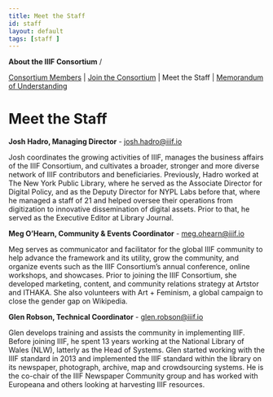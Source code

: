 ```yaml
---
title: Meet the Staff
id: staff
layout: default
tags: [staff ]
---
```


**About the IIIF Consortium** /

<span style="text-decoration:underline;">Consortium Members</span> | <span style="text-decoration:underline;">Join the Consortium</span> | Meet the Staff | <span style="text-decoration:underline;">Memorandum of Understanding</span>


# Meet the Staff

**Josh Hadro, Managing Director** - <josh.hadro@iiif.io>

Josh coordinates the growing activities of IIIF, manages the business affairs of the IIIF Consortium, and cultivates a broader, stronger and more diverse network of IIIF contributors and beneficiaries. Previously, Hadro worked at The New York Public Library, where he served as the Associate Director for Digital Policy, and as the Deputy Director for NYPL Labs before that, where he managed a staff of 21 and helped oversee their operations from digitization to innovative dissemination of digital assets. Prior to that, he served as the Executive Editor at Library Journal.

**Meg O’Hearn, Community & Events Coordinator** - <meg.ohearn@iiif.io>

Meg serves as communicator and facilitator for the global IIIF community to help advance the framework and its utility, grow the community, and organize events such as the IIIF Consortium’s annual conference, online workshops, and showcases. Prior to joining the IIIF Consortium, she developed marketing, content, and community relations strategy at Artstor and ITHAKA. She also volunteers with Art + Feminism, a global campaign to close the gender gap on Wikipedia.

**Glen Robson, Technical Coordinator** - <glen.robson@iiif.io>

Glen develops training and assists the community in implementing IIIF. Before joining IIIF, he spent 13 years working at the National Library of Wales (NLW), latterly as the Head of Systems. Glen started working with the IIIF standard in 2013 and implemented the IIIF standard within the library on its newspaper, photograph, archive, map and crowdsourcing systems. He is the co-chair of the IIIF Newspaper Community group and has worked with Europeana and others looking at harvesting IIIF resources.
